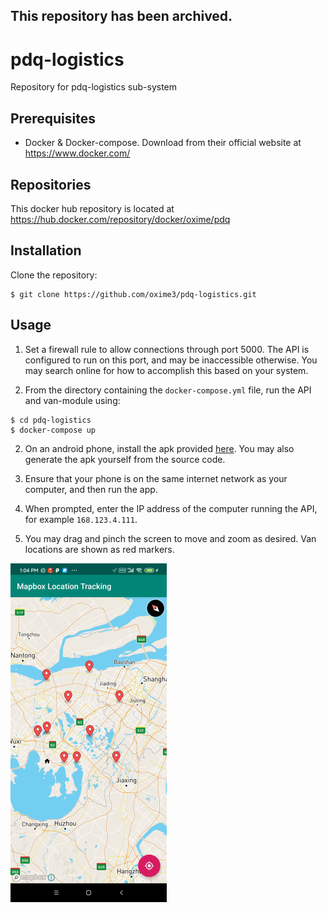 ## This repository has been archived.

# pdq-logistics
Repository for pdq-logistics sub-system 

## Prerequisites
- Docker & Docker-compose. Download from their official website at https://www.docker.com/

## Repositories
This docker hub repository is located at https://hub.docker.com/repository/docker/oxime/pdq

## Installation
Clone the repository:
```
$ git clone https://github.com/oxime3/pdq-logistics.git
```
## Usage
1. Set a firewall rule to allow connections through port 5000. The API is configured to run on this port, and may be inaccessible otherwise. You may search online for how to accomplish this based on your system. 

2. From the directory containing the `docker-compose.yml` file, run the API and van-module using:
```
$ cd pdq-logistics
$ docker-compose up
```

2. On an android phone, install the apk provided [here](android-apk/pdq-logistics.apk). You may also generate the apk yourself from the source code.

3. Ensure that your phone is on the same internet network as your computer, and then run the app.

4. When prompted, enter the IP address of the computer running the API, for example `168.123.4.111`.

5. You may drag and pinch the screen to move and zoom as desired. Van locations are shown as red markers.

![app_image](images/van_placements.png)
